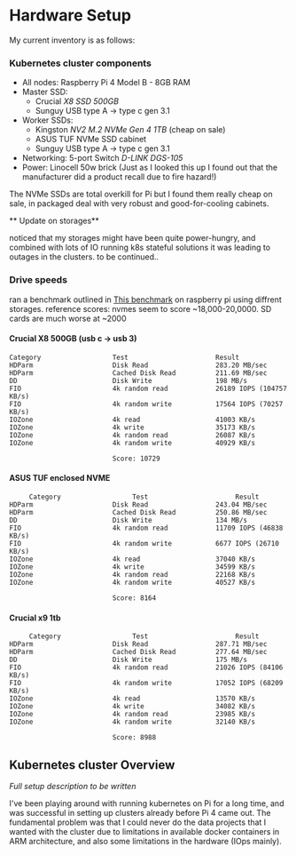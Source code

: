 
# Hardware Setup
My current inventory is as follows:

### Kubernetes cluster components
- All nodes: Raspberry Pi 4 Model B - 8GB RAM
- Master SSD:
  - Crucial *X8 SSD 500GB*
  - Sunguy USB type A -> type c gen 3.1
- Worker SSDs:
  - Kingston *NV2 M.2 NVMe Gen 4 1TB* (cheap on sale)
  - ASUS TUF NVMe SSD cabinet
  - Sunguy USB type A -> type c gen 3.1
- Networking: 5-port Switch *D-LINK DGS-105* 
- Power: Linocell 50w brick (Just as I looked this up I found out that the manufacturer did a product recall due to fire hazard!)

The NVMe SSDs are total overkill for Pi but I found them really cheap on sale, in packaged deal with very robust and good-for-cooling cabinets.

** Update on storages**

noticed that my storages might have been quite power-hungry, and combined with lots of IO running k8s stateful solutions it was leading to outages in the clusters. to be continued..

### Drive speeds
ran a benchmark outlined in [This benchmark](https://jamesachambers.com/2022-raspberry-pi-storage-benchmarks/) on raspberry pi
using diffrent storages. reference scores: nvmes seem to score ~18,000-20,0000. SD cards are much worse at ~2000

#### Crucial X8 500GB (usb c -> usb 3)
```Crucial
Category                  Test                      Result
HDParm                    Disk Read                 283.20 MB/sec
HDParm                    Cached Disk Read          211.69 MB/sec
DD                        Disk Write                198 MB/s
FIO                       4k random read            26189 IOPS (104757 KB/s)
FIO                       4k random write           17564 IOPS (70257 KB/s)
IOZone                    4k read                   41003 KB/s
IOZone                    4k write                  35173 KB/s
IOZone                    4k random read            26087 KB/s
IOZone                    4k random write           40929 KB/s

                          Score: 10729
```


#### ASUS TUF enclosed NVME
```
     Category                  Test                      Result
HDParm                    Disk Read                 243.04 MB/sec
HDParm                    Cached Disk Read          250.86 MB/sec
DD                        Disk Write                134 MB/s
FIO                       4k random read            11709 IOPS (46838 KB/s)
FIO                       4k random write           6677 IOPS (26710 KB/s)
IOZone                    4k read                   37040 KB/s
IOZone                    4k write                  34599 KB/s
IOZone                    4k random read            22168 KB/s
IOZone                    4k random write           40527 KB/s

                          Score: 8164
```

#### Crucial x9 1tb
```
     Category                  Test                      Result
HDParm                    Disk Read                 287.71 MB/sec
HDParm                    Cached Disk Read          277.64 MB/sec
DD                        Disk Write                175 MB/s
FIO                       4k random read            21026 IOPS (84106 KB/s)
FIO                       4k random write           17052 IOPS (68209 KB/s)
IOZone                    4k read                   13570 KB/s
IOZone                    4k write                  34082 KB/s
IOZone                    4k random read            23985 KB/s
IOZone                    4k random write           32140 KB/s

                          Score: 8988
```
## Kubernetes cluster Overview
*Full setup description to be written*

I've been playing around with running kubernetes on Pi for a long time, and was successful in setting up clusters already before Pi 4 came out. The fundamental problem was that I could never do the data projects that I wanted with the cluster due to limitations in available docker containers in ARM architecture, and also some limitations in the hardware (IOps mainly).

